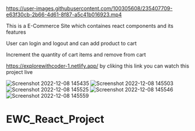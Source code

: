 
https://user-images.githubusercontent.com/100305608/235407709-e63f30cb-2b66-4d61-8f87-a5c41b016923.mp4









This is a E-Commerce Site which containes react components and its features 

User can login and logout and can add product to cart

Increment the quantity of cart items and remove from cart 

https://explorewithcoder-1.netlify.app/   by cliking this link you can watch this project live

![Screenshot 2022-12-08 145435](https://user-images.githubusercontent.com/100305608/206409411-1c65e3ec-4f4b-418d-82f5-6acd7db77888.png)
![Screenshot 2022-12-08 145503](https://user-images.githubusercontent.com/100305608/206409704-7860233e-d818-442e-bf0f-9bd395f762f1.png)
![Screenshot 2022-12-08 145525](https://user-images.githubusercontent.com/100305608/206409787-d701830d-b558-425c-b097-3ae5fdfdd49b.png)
![Screenshot 2022-12-08 145546](https://user-images.githubusercontent.com/100305608/206409790-78bce2e8-2fa4-478c-95d7-00b1bc14b060.png)
![Screenshot 2022-12-08 145559](https://user-images.githubusercontent.com/100305608/206409792-4ae8e99b-ef6a-4be7-9c3c-c9d1292ad7ee.png)
# EWC_React_Project
